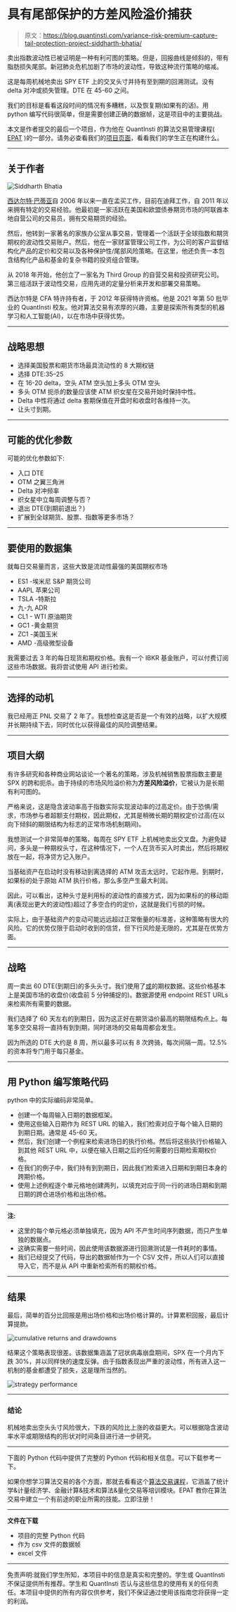 # 具有尾部保护的方差风险溢价捕获

> 原文：<https://blog.quantinsti.com/variance-risk-premium-capture-tail-protection-project-siddharth-bhatia/>

卖出指数波动性已被证明是一种有利可图的策略。但是，回报曲线是倾斜的，带有脂肪损失尾部。新冠肺炎危机加剧了市场的波动性，导致这种流行策略的缩减。

这是每周机械地卖出 SPY ETF 上的交叉头寸并持有至到期的回溯测试。没有 delta 对冲或损失管理。DTE 在 45-60 之间。

我们的目标是看看这段时间的情况有多糟糕，以及恢复期(如果有的话)。用 python 编写代码很简单，但是需要创建正确的数据帧，这是项目中的主要挑战。

本文是作者提交的最后一个项目，作为他在 QuantInsti 的算法交易管理课程( [EPAT](https://www.quantinsti.com/epat) )的一部分。请务必查看我们的[项目页面](/tag/epat-trading-projects/)，看看我们的学生正在构建什么。

* * *

## 关于作者

![Siddharth Bhatia](img/daa3992456e876b8e92c441e7e6e8da9.png)

[西达尔特·巴蒂亚](https://www.linkedin.com/in/siddharth-bhatia-cfa-a87395209/)自 2006 年以来一直在孟买工作，目前在迪拜工作，自 2011 年以来拥有特定的交易经验。他最初是一家活跃在美国和欧盟债券期货市场的阿联酋本地自营公司的交易员，拥有交易期货的经验。

然后，他转到一家著名的家族办公室从事交易，管理着一个活跃于全球指数和期货期权的波动性交易账户。然后，他在一家财富管理公司工作，为公司的客户监督结构化产品的定价和交易以及各种保护性/尾部风险策略。在这里，他还负责一本包含结构化产品和基金的复杂书籍的投资组合管理。

从 2018 年开始，他创立了一家名为 Third Group 的自营交易和投资研究公司。第三组活跃于波动性交易，应用先进的定量分析来开发和部署交易策略。

西达尔特是 CFA 特许持有者，于 2012 年获得特许资格。他是 2021 年第 50 批毕业的 QuantInsti 校友。他对算法交易有浓厚的兴趣，主要是探索所有类型的机器学习和人工智能(AI)，以在市场中获得优势。

* * *

## 战略思想

*   选择美国股票和期货市场最具流动性的 8 大期权链
*   选择 DTE:35–25
*   在 16-20 delta，空头 ATM 空头加上多头 OTM 空头
*   多头 OTM 扼杀的数量应该使 ATM 织女星在交易开始时保持中性。
*   Delta 中性将通过 delta 套期保值在开盘时和收盘时各维持一次。
*   让头寸到期。

* * *

## 可能的优化参数

可能的优化参数如下:

*   入口 DTE
*   OTM 之翼三角洲
*   Delta 对冲频率
*   织女星中立每周调整与否？
*   退出 DTE(到期前退出？)
*   扩展到全球期货、股票、指数等更多市场？

* * *

## 要使用的数据集

就每日交易量而言，这些大致是流动性最强的美国期权市场

*   ES1 -埃米尼 S&P 期货公司
*   AAPL 苹果公司
*   TSLA -特斯拉
*   九-九 ADR
*   CL1 - WTI 原油期货
*   GC1 -黄金期货
*   ZC1 -美国玉米
*   AMD -高级微型设备

我需要过去 3 年的每日现货和期权价格。我有一个 IBKR 基金账户，可以付费订阅这些市场数据。我将尝试使用 API 进行检索。

* * *

## 选择的动机

我已经用正 PNL 交易了 2 年了。我想检查这是否是一个有效的战略，以扩大规模并长期持续下去，同时优化以获得最佳的风险调整结果。

* * *

## 项目大纲

有许多研究和各种商业网站谈论一个著名的策略，涉及机械销售股票指数主要是 SPX 的跨和扼杀。由于持续的市场风险溢价称为**方差风险溢价**，它被认为是长期有利可图的。

严格来说，这是隐含波动率高于指数实际实现波动率的过高定价。由于恐惧/需求，市场参与者超额支付期权，因此期权，尤其是稍微长期的期权定价过高(在以向下倾斜的期限结构为标志的正常市场机制期间)。

我想测试一个非常简单的策略，每周在 SPY ETF 上机械地卖出交叉盘。为避免疑问，多头是一种期权头寸，在这种情况下，一个人在货币买入时卖出，然后将期权放在一起，将净贷方记入账户。

当基础资产在启动时没有移动到离选择的 ATM 攻击太远时，它起作用。到期时，如果标的处于原始 ATM 执行价格，那么多空产生最大利润。

因此，可以看出，这种头寸是利用标的波动性的直接方式，因为如果标的的移动距离(表现出更大的波动性)超过了多空合约的定价，这就是我们亏损的时候。

实际上，由于基础资产的变动可能远远超过正常衡量的标准差，这种策略有很大的风险。它的优势仅限于启动时收到的信贷，但下行风险是无限的，尤其是在优势方面。

* * *

## 战略

周一卖出 60 DTE(到期日)的多头头寸。我们使用了[或](https://www.orats.com/)的期权数据。这些价格基本上是美国市场的收盘价(收盘前 5 分钟捕捉的)。数据源使用 endpoint REST URLs 来检索所有需要的数据。

我们选择了 60 天左右的到期日，因为这正好在期货溢价最高的期限结构点上。每笔多空交易将一直持有到到期，同时进场的交易每周都会发生。

因为所选的 DTE 大约是 8 周，所以最多可以有 8 次跨骑，每次间隔一周。12.5%的资本将专门用于每只基金。

* * *

## 用 Python 编写策略代码

python 中的实际编码非常简单。

*   创建一个每周输入日期的数据框架。
*   使用这些输入日期作为 REST URL 的输入，我们检索对应于每个输入日期的到期日期。通常是 45-60 天。
*   然后，我们创建一个例程来检索进场日的执行价格。然后将这些执行价格输入到其他 REST URL 中，以便在输入日期之后的任何需要的日期检索期权价格。
*   在我们的例子中，我们持有到到期日，因此我们检索进入日期和到期日本身的跨期价格。
*   使用上述例程逐个单元格地创建两列，以填充对应于同一行的进场日期和到期日期的跨仓进场价格和出场价格。

* * *

**注:**

*   这里的每个单元格必须单独填充，因为 API 不产生时间序列数据，而只产生单独的数据点。
*   这确实需要一些时间，因此使用该数据源进行回溯测试是一件耗时的事情。
*   我们已经提交了代码，导出的数据帧作为一个 CSV 文件，所以人们可以直接导入它，而不是从 API 中重新检索所有的期权价格。

* * *

## 结果

最后，简单的百分比回报是用出场价格和出场价格计算的。计算累积回报，最后计算提款。

![cumulative returns and drawdowns](img/e2bc15d1aefdddf73157c48cae0ae032.png)

结果这个策略表现很差。该数据集涵盖了冠状病毒崩盘期间，SPX 在一个月内下跌 30%，并以同样快的速度反弹。由于指数表现出严重的波动性，所有进入这一机制的基金都遭受了损失，这是理所当然的。

![strategy performance](img/eec575f499f148b1779a30edf3ce11ca.png)

* * *

### 结论

机械地卖出空头头寸风险很大，下跌的风险比上涨的收益更大。可以根据隐含波动率水平或期限结构的形状对时间条目进行进一步研究。

* * *

下面的 Python 代码中提供了完整的 Python 代码和相关信息。可以下载参考一下。

如果你想学习算法交易的各个方面，那就去看看这个[算法交易课程](https://www.quantinsti.com/epat/)，它涵盖了统计学&计量经济学、金融计算&技术和算法&量化交易等培训模块。EPAT 教你在算法交易中建立一个有前途的职业所需的技能。立即注册！

* * *

****文件在下载****

*   项目的完整 Python 代码
*   作为 csv 文件的数据帧
*   excel 文件

* * *

免责声明:就我们学生所知，本项目中的信息是真实和完整的。学生或 QuantInsti 不保证提供所有推荐。学生和 QuantInsti 否认与这些信息的使用有关的任何责任。本项目中提供的所有内容仅供参考，我们不保证通过使用该指南您将获得一定的利润。